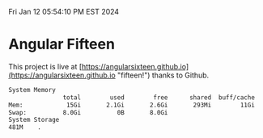 Fri Jan 12 05:54:10 PM EST 2024

# Angular Fifteen


This project is live at [https://angularsixteen.github.io](https://angularsixteen.github.io "fifteen!") thanks to Github.

```bash
System Memory
               total        used        free      shared  buff/cache   available
Mem:            15Gi       2.1Gi       2.6Gi       293Mi        11Gi        13Gi
Swap:          8.0Gi          0B       8.0Gi
System Storage
481M	.

